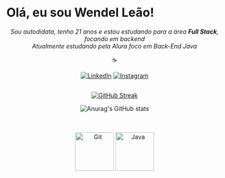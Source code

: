   # Olá, eu sou Wendel Leão!

<div align=center>
  
*Sou autodidata, tenho 21 anos e estou estudando para a área ***Full Stack***, focando em backend* <br>
*Atualmente estudando pela Alura foco em Back-End Java*

☕

[![LinkedIn](https://img.shields.io/badge/LinkedIn-000?style=for-the-badge&logo=linkedin&logoColor=0E76A8)](https://www.linkedin.com/in/wendel-leao-devback/) [![Instagram](https://img.shields.io/badge/Instagram-000?style=for-the-badge&logo=instagram)](https://www.instagram.com/wendel_leaoo/)

</div>

##

<div align=center>
  
  [![GitHub Streak](https://streak-stats.demolab.com/?user=WendelLR99&theme=great-gatsby&background=000&border=30A3DC&dates=FFF)](https://git.io/streak-stats)

  ![Anurag's GitHub stats](https://github-readme-stats.vercel.app/api?username=WendelLR99&theme=great-gatsby&show_icons=true)
  
</div>
  
##
  
<div align="center"><br>
  <img alt="Git" src="https://cdn.jsdelivr.net/gh/devicons/devicon/icons/git/git-original.svg" style="height:90px; width:90px"/>
  <img alt="Java" src="https://cdn.jsdelivr.net/gh/devicons/devicon/icons/java/java-original.svg" style="height:90px; width:90px"/>
</div>
